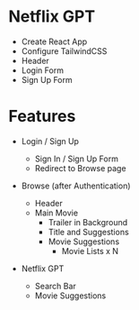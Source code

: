 # Netflix GPT

- Create React App
- Configure TailwindCSS
- Header
- Login Form
- Sign Up Form

# Features

- Login / Sign Up

  - Sign In / Sign Up Form
  - Redirect to Browse page

- Browse (after Authentication)

  - Header
  - Main Movie
    - Trailer in Background
    - Title and Suggestions
    - Movie Suggestions
      - Movie Lists x N

- Netflix GPT
  - Search Bar
  - Movie Suggestions
